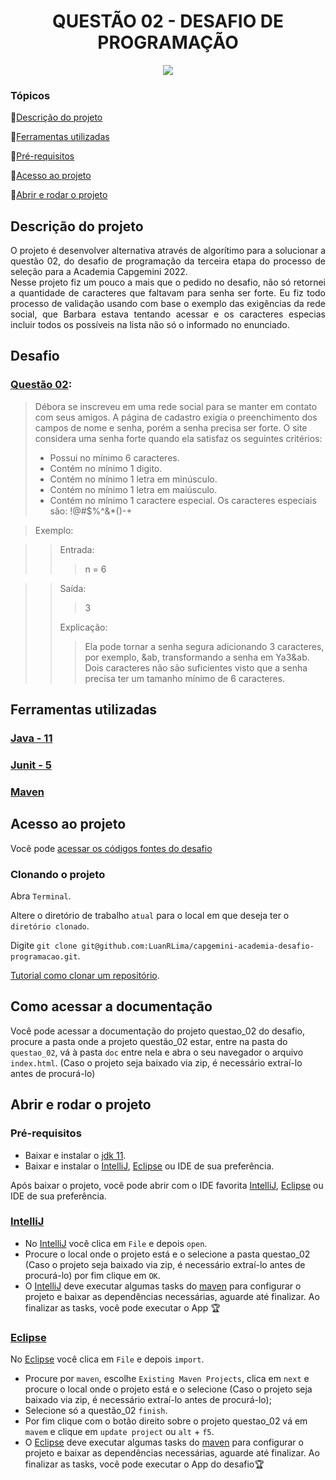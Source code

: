 <h1 align="center"> QUESTÃO 02 - DESAFIO DE PROGRAMAÇÃO </h1>
<p align="center">
<img src="http://img.shields.io/static/v1?label=STATUS&message=EM%20DESENVOLVIMENTO&color=GREEN&style=for-the-badge"/>
</p>

### Tópicos 

:small_blue_diamond:[Descrição do projeto](#descrição-do-projetp)

:small_blue_diamond:[Ferramentas utilizadas](#ferramentas-utilizadas)

:small_blue_diamond:[Pré-requisitos](#pre-requisitos)

:small_blue_diamond:[Acesso ao projeto](#acesso-ao-projeto)

:small_blue_diamond:[Abrir e rodar o projeto](#abrir-e-rodar-o-projeto)

## Descrição do projeto

<p align="justify">
O projeto é desenvolver alternativa através de algorítimo para a solucionar a questão 02, do desafio  de programação da terceira etapa do processo de seleção para a Academia Capgemini 2022.<br>Nesse projeto fiz um pouco a mais que o pedido no desafio, não só retornei a quantidade de caracteres que faltavam para senha ser forte.
Eu fiz todo processo de validação usando com base o exemplo das exigências da rede social, que Barbara estava tentando acessar e os caracteres especias incluir todos os possíveis na lista não só o informado no enunciado.
 
</p>

## Desafio

### [Questão 02](https://github.com/LuanRLima/capgemini-academia-desafio-programacao/tree/master/questao_02):

> Débora se inscreveu em uma rede social para se manter em contato com seus amigos. A página de cadastro exigia o preenchimento dos campos de nome e senha, porém a senha precisa ser forte. O site considera uma senha forte quando ela satisfaz os seguintes critérios:
> - Possui no mínimo 6 caracteres.
> - Contém no mínimo 1 digito.
> - Contém no mínimo 1 letra em minúsculo.
> - Contém no mínimo 1 letra em maiúsculo.
> - Contém no mínimo 1 caractere especial. Os caracteres especiais são: !@#$%^&*()-+

>Exemplo:

>>Entrada: 
>>>n = 6

>>Saída:
>>><p>3</p>
>>Explicação:
>>>Ela pode tornar a senha segura adicionando 3 caracteres, por exemplo, &ab, transformando a senha em Ya3&ab.<br>Dois caracteres não são suficientes visto que a senha precisa ter um tamanho mínimo de 6 caracteres.

## Ferramentas utilizadas

<h3><a href="https://www.java.com"> Java - 11</a></h3>
<h3><a href="https://www.java.com"> Junit - 5</a></h3>
<h3><a href="https://www.java.com"> Maven</a></h3>


## Acesso ao projeto

Você pode [acessar os códigos fontes do desafio](https://github.com/LuanRLima/capgemini-academia-desafio-programacao/tree/master)

### Clonando o projeto 

Abra `Terminal`.

Altere o diretório de trabalho `atual` para o local em que deseja ter o `diretório clonado`.

Digite `git clone git@github.com:LuanRLima/capgemini-academia-desafio-programacao.git`.

[Tutorial como clonar um repositório](https://docs.github.com/pt/repositories/creating-and-managing-repositories/cloning-a-repository).

## Como acessar a documentação

Você pode acessar a documentação do projeto questao_02 do desafio, procure a pasta onde a projeto questão_02 estar, entre na pasta do `questao_02`, vá à pasta `doc` entre nela e abra o seu navegador o arquivo `index.html`. (Caso o projeto seja baixado via zip, é necessário extraí-lo antes de procurá-lo)

## Abrir e rodar o projeto

### Pré-requisitos
- Baixar e instalar o [jdk 11](https://www.oracle.com/br/java/technologies/javase/jdk11-archive-downloads.html).
- Baixar e instalar o [IntelliJ](https://www.jetbrains.com/pt-br/idea), [Eclipse](https://www.eclipse.org/downloads) ou IDE de sua preferência. 

Após baixar o projeto, você pode abrir com o IDE favorita [IntelliJ](https://www.jetbrains.com/pt-br/idea), [Eclipse](https://www.eclipse.org/downloads) ou IDE de sua preferência.

### [IntelliJ](https://www.jetbrains.com/pt-br/idea)
- No [IntelliJ](https://www.jetbrains.com/pt-br/idea) você clica em `File` e depois `open`.
- Procure o local onde o projeto está e o selecione a pasta questao_02 (Caso o projeto seja baixado via zip, é necessário extraí-lo antes de procurá-lo) por fim clique em `OK`.
- O [IntelliJ](https://www.jetbrains.com/pt-br/idea) deve executar algumas tasks do [maven](https://maven.apache.org) para configurar o projeto e baixar as dependências necessárias, aguarde até finalizar. Ao finalizar as tasks, você pode executar o App 🏆

### [Eclipse](https://www.eclipse.org/downloads)
No [Eclipse](https://www.eclipse.org/downloads) você clica em `File` e depois `import`.
- Procure por `maven`, escolhe `Existing Maven Projects`, clica em `next` e procure o local onde o projeto está e o selecione (Caso o projeto seja baixado via zip, é necessário extraí-lo antes de procurá-lo);
- Selecione só a questão_02 `finish`.
- Por fim clique com o botão direito sobre o projeto questao_02 vá em `mavem` e clique em `update project` ou `alt` + `f5`. 
- O [Eclipse](https://www.eclipse.org/downloads) deve executar algumas tasks do [maven](https://maven.apache.org) para configurar o projeto e baixar as dependências necessárias, aguarde até finalizar. Ao finalizar as tasks, você pode executar o App do desafio🏆
